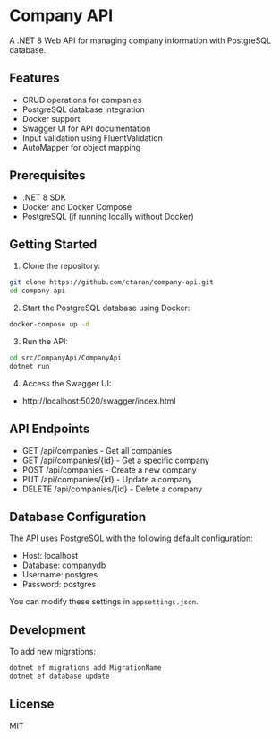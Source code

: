 # Company API

A .NET 8 Web API for managing company information with PostgreSQL database.

## Features

- CRUD operations for companies
- PostgreSQL database integration
- Docker support
- Swagger UI for API documentation
- Input validation using FluentValidation
- AutoMapper for object mapping

## Prerequisites

- .NET 8 SDK
- Docker and Docker Compose
- PostgreSQL (if running locally without Docker)

## Getting Started

1. Clone the repository:
```bash
git clone https://github.com/ctaran/company-api.git
cd company-api
```

2. Start the PostgreSQL database using Docker:
```bash
docker-compose up -d
```

3. Run the API:
```bash
cd src/CompanyApi/CompanyApi
dotnet run
```

4. Access the Swagger UI:
- http://localhost:5020/swagger/index.html

## API Endpoints

- GET /api/companies - Get all companies
- GET /api/companies/{id} - Get a specific company
- POST /api/companies - Create a new company
- PUT /api/companies/{id} - Update a company
- DELETE /api/companies/{id} - Delete a company

## Database Configuration

The API uses PostgreSQL with the following default configuration:
- Host: localhost
- Database: companydb
- Username: postgres
- Password: postgres

You can modify these settings in `appsettings.json`.

## Development

To add new migrations:
```bash
dotnet ef migrations add MigrationName
dotnet ef database update
```

## License

MIT 